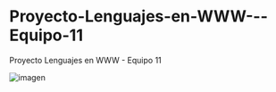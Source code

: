 # Proyecto-Lenguajes-en-WWW---Equipo-11
Proyecto Lenguajes en WWW - Equipo 11

![imagen](https://user-images.githubusercontent.com/50089089/127595203-82ada11e-691c-4c94-8136-989b30a86f4f.png)

